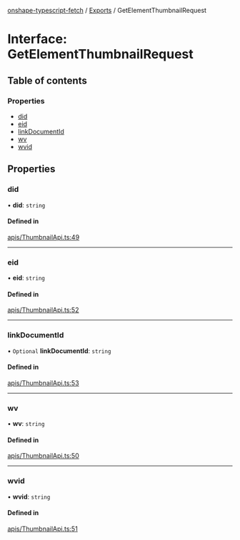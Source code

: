 [onshape-typescript-fetch](../README.md) / [Exports](../modules.md) / GetElementThumbnailRequest

# Interface: GetElementThumbnailRequest

## Table of contents

### Properties

- [did](GetElementThumbnailRequest.md#did)
- [eid](GetElementThumbnailRequest.md#eid)
- [linkDocumentId](GetElementThumbnailRequest.md#linkdocumentid)
- [wv](GetElementThumbnailRequest.md#wv)
- [wvid](GetElementThumbnailRequest.md#wvid)

## Properties

### did

• **did**: `string`

#### Defined in

[apis/ThumbnailApi.ts:49](https://github.com/toebes/onshape-typescript-fetch/blob/3e11ae1/apis/ThumbnailApi.ts#L49)

___

### eid

• **eid**: `string`

#### Defined in

[apis/ThumbnailApi.ts:52](https://github.com/toebes/onshape-typescript-fetch/blob/3e11ae1/apis/ThumbnailApi.ts#L52)

___

### linkDocumentId

• `Optional` **linkDocumentId**: `string`

#### Defined in

[apis/ThumbnailApi.ts:53](https://github.com/toebes/onshape-typescript-fetch/blob/3e11ae1/apis/ThumbnailApi.ts#L53)

___

### wv

• **wv**: `string`

#### Defined in

[apis/ThumbnailApi.ts:50](https://github.com/toebes/onshape-typescript-fetch/blob/3e11ae1/apis/ThumbnailApi.ts#L50)

___

### wvid

• **wvid**: `string`

#### Defined in

[apis/ThumbnailApi.ts:51](https://github.com/toebes/onshape-typescript-fetch/blob/3e11ae1/apis/ThumbnailApi.ts#L51)
